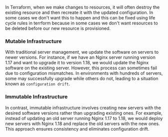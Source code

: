 In Terraform, when we make changes to resources, it will often destroy the existing resource and then recreate it with the updated configuration. In some cases we don't want this to happen and this can be fixed using life cycle rules in terrform because in some cases we don't want resources to be deleted before our new resource is provisioned.

### Mutable Infrastructure

With traditional server management, we update the software on servers to newer versions. For instance, if we have an Nginx server running version 1.17 and want to upgrade it to version 1.18, we would update the Nginx software on the existing server. However, this process can sometimes fail due to configuration mismatches. In environments with hundreds of servers, some may successfully upgrade while others do not, leading to a situation known as `configuration drift`.

### Immutable Infrastructure

In contrast, immutable infrastructure involves creating new servers with the desired software versions rather than upgrading existing ones. For example, instead of updating an old server running Nginx 1.17 to 1.18, we would deploy new servers with Nginx 1.18 and replace the old servers with the new ones. This approach ensures consistency and eliminates configuration drift.



